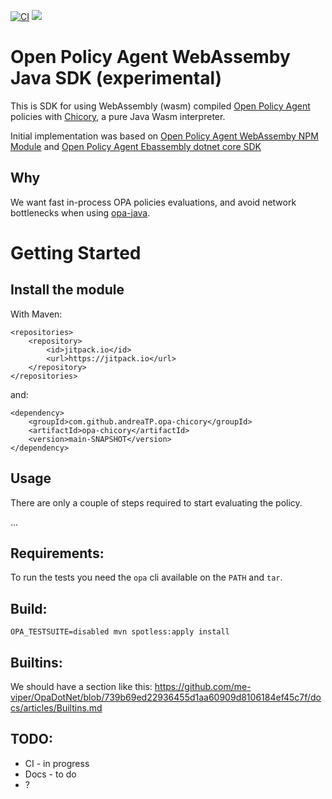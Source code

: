[![CI](https://github.com/andreaTP/opa-chicory/workflows/CI/badge.svg)](https://github.com/andreaTP/opa-chicory)
[![](https://jitpack.io/v/andreaTP/opa-chicory.svg)](https://jitpack.io/#andreaTP/opa-chicory)

# Open Policy Agent WebAssemby Java SDK (experimental)

This is SDK for using WebAssembly (wasm) compiled [Open Policy Agent](https://www.openpolicyagent.org/) policies
with [Chicory](https://github.com/dylibso/chicory), a pure Java Wasm interpreter.

Initial implementation was based
on [Open Policy Agent WebAssemby NPM Module](https://github.com/open-policy-agent/npm-opa-wasm)
and [Open Policy Agent Ebassembly dotnet core SDK](https://github.com/me-viper/OpaDotNet)

## Why

We want fast in-process OPA policies evaluations, and avoid network bottlenecks when using [opa-java](https://github.com/StyraInc/opa-java).

# Getting Started

## Install the module

With Maven:

```
<repositories>
    <repository>
        <id>jitpack.io</id>
        <url>https://jitpack.io</url>
    </repository>
</repositories>
```

and:

```
<dependency>
    <groupId>com.github.andreaTP.opa-chicory</groupId>
    <artifactId>opa-chicory</artifactId>
    <version>main-SNAPSHOT</version>
</dependency>
```

## Usage

There are only a couple of steps required to start evaluating the policy.

...

## Requirements:

To run the tests you need the `opa` cli available on the `PATH` and `tar`.

## Build:

```
OPA_TESTSUITE=disabled mvn spotless:apply install
```

## Builtins:

We should have a section like this:
https://github.com/me-viper/OpaDotNet/blob/739b69ed22936455d1aa60909d8106184ef45c7f/docs/articles/Builtins.md

## TODO:

- CI - in progress
- Docs - to do
- ?
